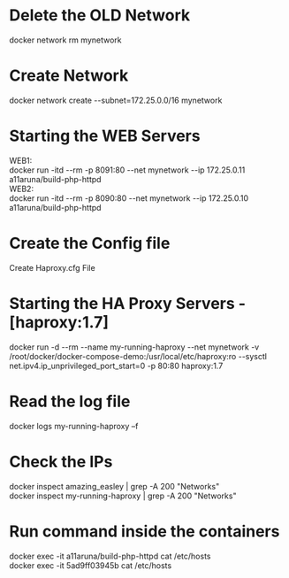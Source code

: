 Delete the OLD Network​
========================
docker network rm mynetwork​

Create Network​
=============
docker network create --subnet=172.25.0.0/16 mynetwork​

​Starting the WEB Servers​
=======================
WEB1:<br />
docker run -itd --rm -p 8091:80 --net mynetwork --ip 172.25.0.11 a11aruna/build-php-httpd ​<br />
WEB2:<br />
docker run -itd --rm -p 8090:80 --net mynetwork --ip 172.25.0.10 a11aruna/build-php-httpd​<br />

​Create the Config file​
======================
Create Haproxy.cfg File​

​Starting the HA Proxy Servers - [haproxy:1.7]​
============================================
docker run -d --rm --name my-running-haproxy --net mynetwork -v /root/docker/docker-compose-demo:/usr/local/etc/haproxy:ro --sysctl net.ipv4.ip_unprivileged_port_start=0 -p 80:80 haproxy:1.7​

​Read the log file​
=================
docker logs my-running-haproxy –f​

Check the IPs​
============
docker inspect amazing_easley | grep -A 200 "Networks"​<br />
docker inspect my-running-haproxy | grep -A 200 "Networks"​

​Run command inside the containers​
=================================
docker exec -it a11aruna/build-php-httpd cat /etc/hosts​<br />
docker exec -it 5ad9ff03945b cat /etc/hosts
